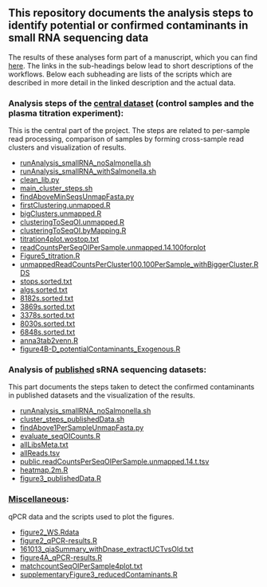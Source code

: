 ## This repository documents the analysis steps to identify potential or confirmed contaminants in small RNA sequencing data 
The results of these analyses form part of a manuscript, which you can find [here](https://www.biorxiv.org/). The links in the sub-headings below lead to short descriptions of the workflows. Below each subheading are lists of the scripts which are described in more detail in the linked description and the actual data.

### Analysis steps of the [central dataset](main_steps.md) (control samples and the plasma titration experiment):
This is the central part of the project. The steps are related to per-sample read processing, comparison of samples by forming cross-sample read clusters and visualization of results.
  * [runAnalysis_smallRNA_noSalmonella.sh](runAnalysis_smallRNA_noSalmonella.sh)
  * [runAnalysis_smallRNA_withSalmonella.sh](runAnalysis_smallRNA_withSalmonella.sh)
  * [clean_lib.py](clean_lib.py)
  * [main_cluster_steps.sh](main_cluster_steps.sh)
  * [findAboveMinSeqsUnmapFasta.py](findAboveMinSeqsUnmapFasta.py)
  * [firstClustering.unmapped.R](firstClustering.unmapped.R)
  * [bigClusters.unmapped.R](bigClusters.unmapped.R)
  * [clusteringToSeqOI.unmapped.R](clusteringToSeqOI.unmapped.R)
  * [clusteringToSeqOI.byMapping.R](clusteringToSeqOI.byMapping.R)
  * [titration4plot.wostop.txt](titration4plot.wostop.txt)
  * [readCountsPerSeqOIPerSample.unmapped.14.100forplot]()
  * [Figure5_titration.R](Figure5_titration.R)
  * [unmappedReadCountsPerCluster100.100PerSample_withBiggerCluster.RDS](unmappedReadCountsPerCluster100.100PerSample_withBiggerCluster.RDS)
  * [stops.sorted.txt](stops.sorted.txt)
  * [algs.sorted.txt](algs.sorted.txt)
  * [8182s.sorted.txt](8182s.sorted.txt)
  * [3869s.sorted.txt](3869s.sorted.txt)
  * [3378s.sorted.txt](3378s.sorted.txt)
  * [8030s.sorted.txt](8030s.sorted.txt)
  * [6848s.sorted.txt](6848s.sorted.txt)
  * [anna3tab2venn.R](anna3tab2venn.R)
  * [figure4B-D_potentialContaminants_Exogenous.R](figure4B-D_potentialContaminants_Exogenous.R)

### Analysis of [published](published.md) sRNA sequencing datasets:
This part documents the steps taken to detect the confirmed contaminants in published datasets and the visualization of the results.
  * [runAnalysis_smallRNA_noSalmonella.sh](runAnalysis_smallRNA_noSalmonella.sh)
  * [cluster_steps_publishedData.sh](cluster_steps_publishedData.sh)
  * [findAbove1PerSampleUnmapFasta.py](findAbove1PerSampleUnmapFasta.py)
  * [evaluate_seqOICounts.R](evaluate_seqOICounts.R)
  * [allLibsMeta.txt](allLibsMeta.txt)
  * [allReads.tsv](allReads.tsv)
  * [public.readCountsPerSeqOIPerSample.unmapped.14.t.tsv](public.readCountsPerSeqOIPerSample.unmapped.14.t.tsv)
  * [heatmap.2m.R](heatmap.2m.R)
  * [figure3_publishedData.R](figure3_publishedData.R)

### [Miscellaneous](miscellaneous.md):
qPCR data and the scripts used to plot the figures.
  * [figure2_WS.Rdata](figure2_WS.Rdata)
  * [figure2_qPCR-results.R](figure2_qPCR-results.R)
  * [161013_qiaSummary_withDnase_extractUCTvsOld.txt](161013_qiaSummary_withDnase_extractUCTvsOld.txt)
  * [figure4A_qPCR-results.R](figure4A_qPCR-results.R)
  * [matchcountSeqOIPerSample4plot.txt](matchcountSeqOIPerSample4plot.txt)
  * [supplementaryFigure3_reducedContaminants.R](supplementaryFigure3_reducedContaminants.R)
  
